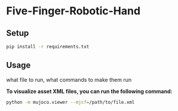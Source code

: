 # Five-Finger-Robotic-Hand

## Setup

```bash
pip install -r requirements.txt
```

## Usage

what file to run, what commands to make them run

**To visualize asset XML files, you can run the following command:**
```bash
python -m mujoco.viewer --mjcf=/path/to/file.xml
```

## 
